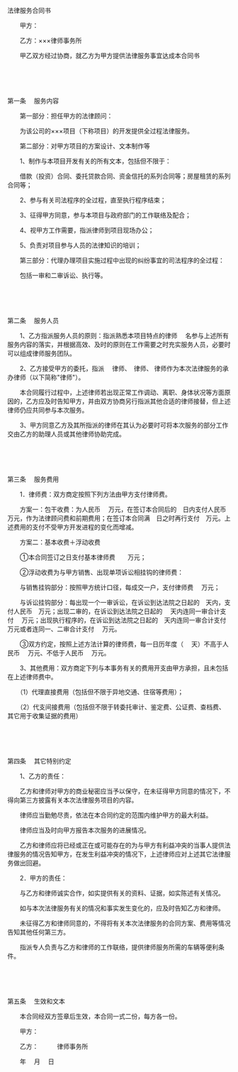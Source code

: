 



法律服务合同书



 

　　甲方：　

　　乙方：×××律师事务所　　

　　甲乙双方经过协商，就乙方为甲方提供法律服务事宜达成本合同书

　　

　　

第一条
　服务内容

　　第一部分：担任甲方的法律顾问：

　　为该公司的×××项目（下称项目）的开发提供全过程法律服务。

　　第二部分：对甲方项目的方案设计、文本制作等

　　1、制作与本项目开发有关的所有文本，包括但不限于：

　　借款（投资）合同、委托贷款合同、资金信托的系列合同等；房屋租赁的系列合同等；

　　2、参与有关司法程序的全过程，直至执行程序结束；

　　3、征得甲方同意，参与本项目与政府部门的工作联络及配合；

　　4、视甲方工作需要，指派律师到项目现场办公；

　　5、负责对项目参与人员的法律知识的培训； 

　　第三部分：代理办理项目实施过程中出现的纠纷事宜的司法程序的全过程：

　　包括一审和二审诉讼、执行等。　

　　

　　

第二条
　服务人员

　　1、乙方指派服务人员的原则：指派熟悉本项目特点的律师　 名参与上述所有服务内容的落实，并根据高效、及时的原则在工作需要之时充实服务人员，必要时可以组成律师服务团队。

　　2、乙方接受甲方的委托，指派　 律师、　律师、 律师作为本次法律服务的承办律师（以下简称"律师"）。

　　本合同履行过程中，上述律师若出现正常工作调动、离职、身体状况等方面原因的，乙方应及时告知甲方，并由双方协商另行指派其他合适的律师接替，但上述律师仍应共同参与本次服务。

　　3、甲方同意乙方及其所指派的律师在其认为必要时可将本次服务的部分工作交由乙方的助理人员或其他律师协助完成。

　　

　　

第三条
　服务费用

　　1．律师费：双方商定按照下列方法由甲方支付律师费。

　　方案一：包干收费：为人民币　 万元，在签订本合同后的　日内支付人民币　万元，作为法律顾问费和前期费用；在签订本合同满　日之时再行支付　万元。上述费用的支付不受甲方开发进程的变化而增减。

　　方案二：基本收费＋浮动收费

　　①本合同签订之日支付基本律师费　　万元；

　　②浮动收费为与甲方销售、出现单项诉讼相挂钩的律师费：

　　与销售挂钩部分：按照甲方统计口径，每成交一户，支付律师费　 万元；

　　与诉讼挂钩部分：每出现一个一审诉讼，在诉讼到达法院之日起的　天内，支付人民币　万元；出现二审的，在诉讼到达法院之日起的　 天内连同一审合计支付　 万元；出现执行程序的，在诉讼到达法院之日起的　天内连同一审合计支付　万元或者连同一、二审合计支付　 万元。

　　③双方约定，按照上述方法计算的律师费，每一日历年度（　 天）不高于人民币　 万元、不低于人民币　 万元。

　　3、其他费用：双方商定下列与本事务有关的费用开支由甲方承担，且未包括在上述律师费中。

　　（1）代理直接费用（包括但不限于异地交通、住宿等费用）；

　　（2）代支间接费用（包括但不限于转委托审计、鉴定费、公证费、查档费、其它用于收集证据的费用）

　　

　　

第四条
　其它特别约定

　　1、乙方的责任：

　　乙方和律师对甲方的商业秘密应当予以保守，在未征得甲方同意的情况下，不得向第三方披露有关本次法律服务项目的内容。

　　律师应当勤勉尽责，依法在本合同约定的范围内维护甲方的最大利益。

　　律师应当及时向甲方报告本次服务的进展情况。

　　乙方和律师应将已经或正在或可能存在的为与甲方有利益冲突的当事人提供法律服务的情况告知甲方，在发生利益冲突的情况下，上述律师应对上述其它法律服务做出回避。

　　2．甲方的责任：

　　与乙方和律师诚实合作，如实提供有关的资料、证据，如实陈述有关情况。

　　如与本次法律服务有关的情况和事实发生变化的，应及时告知乙方和律师。

　　未征得乙方和律师同意的，不得将有关本次法律服务的合同方案、费用等情况告知其他任何第三方。

　　指派专人负责与乙方和律师的工作联络，提供律师服务所需的车辆等便利条件。

　　

　　

第五条
　生效和文本

　　本合同经双方签章后生效，本合同一式二份，每方各一份。　　

　　甲方：　

　　乙方：　　　律师事务所　　　　　　　　　　　　　　　　　　　　　　　　　　 　　

　　年　 月　 日

　　